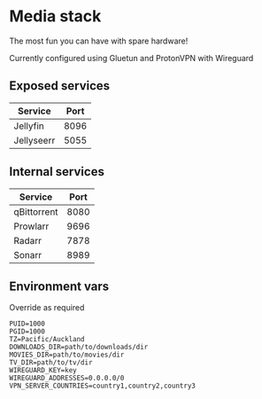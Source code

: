# Media stack

The most fun you can have with spare hardware!

Currently configured using Gluetun and ProtonVPN with Wireguard

## Exposed services

| Service    | Port |
|------------|------|
| Jellyfin   | 8096 |
| Jellyseerr | 5055 |

## Internal services

| Service     | Port |
|-------------|------|
| qBittorrent | 8080 |
| Prowlarr    | 9696 |
| Radarr      | 7878 |
| Sonarr      | 8989 |

## Environment vars

Override as required

```
PUID=1000
PGID=1000
TZ=Pacific/Auckland
DOWNLOADS_DIR=path/to/downloads/dir
MOVIES_DIR=path/to/movies/dir
TV_DIR=path/to/tv/dir
WIREGUARD_KEY=key
WIREGUARD_ADDRESSES=0.0.0.0/0
VPN_SERVER_COUNTRIES=country1,country2,country3
```
